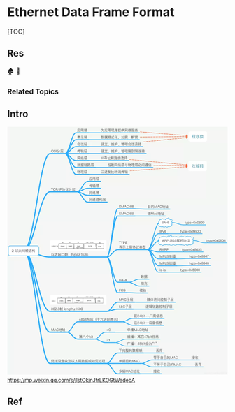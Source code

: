 # Ethernet Data Frame Format

[TOC]



## Res
🏠 
🚧 


### Related Topics



## Intro
![](../../../../../../../../../Assets/Pics/Pasted%20image%2020240510145507.png)
<small>https://mp.weixin.qq.com/s/jlstOkjnJtrLKOGtWedebA</small>



## Ref
